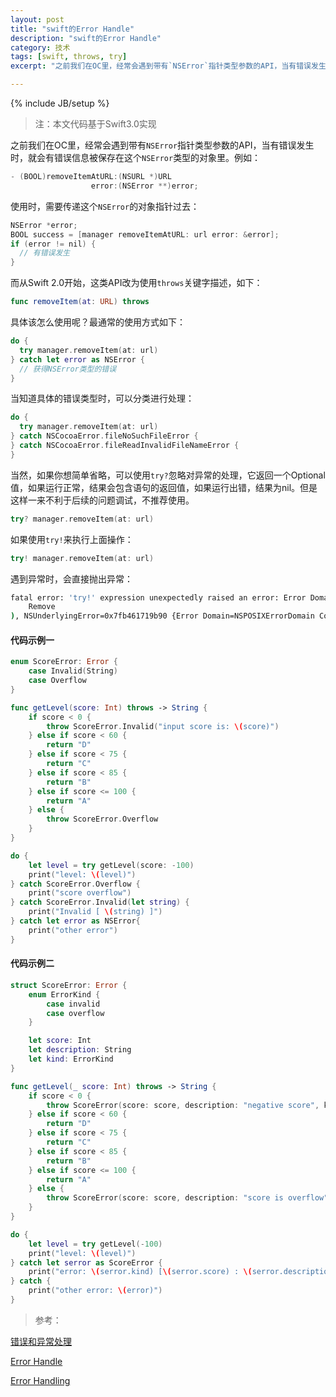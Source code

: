 ```yaml
---
layout: post
title: "swift的Error Handle"
description: "swift的Error Handle"
category: 技术
tags: [swift, throws, try]
excerpt: "之前我们在OC里，经常会遇到带有`NSError`指针类型参数的API，当有错误发生时，就会有错误信息被保存在这个`NSError`类型的对象里。"

---
```

{% include JB/setup %}

> 注：本文代码基于Swift3.0实现

之前我们在OC里，经常会遇到带有`NSError`指针类型参数的API，当有错误发生时，就会有错误信息被保存在这个`NSError`类型的对象里。例如：

```objective-c
- (BOOL)removeItemAtURL:(NSURL *)URL
                  error:(NSError **)error;
```

使用时，需要传递这个`NSError`的对象指针过去：

```objective-c
NSError *error;
BOOL success = [manager removeItemAtURL: url error: &error];
if (error != nil) {
  // 有错误发生
}
```

而从Swift 2.0开始，这类API改为使用`throws`关键字描述，如下：

```swift
func removeItem(at: URL) throws
```

具体该怎么使用呢？最通常的使用方式如下：

```swift
do {
  try manager.removeItem(at: url)
} catch let error as NSError {
  // 获得NSError类型的错误
}
```

当知道具体的错误类型时，可以分类进行处理：

``` swift
do {
  try manager.removeItem(at: url)
} catch NSCocoaError.fileNoSuchFileError {
} catch NSCocoaError.fileReadInvalidFileNameError {
}
```

当然，如果你想简单省略，可以使用`try?`忽略对异常的处理，它返回一个Optional值，如果运行正常，结果会包含语句的返回值，如果运行出错，结果为nil。但是这样一来不利于后续的问题调试，不推荐使用。

``` swift
try? manager.removeItem(at: url)
```

如果使用`try!`来执行上面操作：

```swift
try! manager.removeItem(at: url)
```

遇到异常时，会直接抛出异常：

```sh
fatal error: 'try!' expression unexpectedly raised an error: Error Domain=NSCocoaErrorDomain Code=4 "“copyed.txt” couldn’t be removed." UserInfo={NSFilePath=/var/folders/.../Documents/copyed.txt, NSUserStringVariant=(
    Remove
), NSUnderlyingError=0x7fb461719b90 {Error Domain=NSPOSIXErrorDomain Code=2 "No such file or directory"}}: file /Library/Caches/com.apple.xbs/Sources/swiftlang/swiftlang-800.0.30/src/swift/stdlib/public/core/ErrorType.swift, line 149
```

#### 代码示例一

```swift
enum ScoreError: Error {
    case Invalid(String)
    case Overflow
}

func getLevel(score: Int) throws -> String {
    if score < 0 {
        throw ScoreError.Invalid("input score is: \(score)")
    } else if score < 60 {
        return "D"
    } else if score < 75 {
        return "C"
    } else if score < 85 {
        return "B"
    } else if score <= 100 {
        return "A"
    } else {
        throw ScoreError.Overflow
    }
}

do {
    let level = try getLevel(score: -100)
    print("level: \(level)")
} catch ScoreError.Overflow {
    print("score overflow")
} catch ScoreError.Invalid(let string) {
    print("Invalid [ \(string) ]")
} catch let error as NSError{
    print("other error")
}
```

#### 代码示例二

```swift
struct ScoreError: Error {
    enum ErrorKind {
        case invalid
        case overflow
    }

    let score: Int
    let description: String
    let kind: ErrorKind
}

func getLevel(_ score: Int) throws -> String {
    if score < 0 {
        throw ScoreError(score: score, description: "negative score", kind: .invalid)
    } else if score < 60 {
        return "D"
    } else if score < 75 {
        return "C"
    } else if score < 85 {
        return "B"
    } else if score <= 100 {
        return "A"
    } else {
        throw ScoreError(score: score, description: "score is overflow", kind: .overflow)
    }
}

do {
    let level = try getLevel(-100)
    print("level: \(level)")
} catch let serror as ScoreError {
    print("error: \(serror.kind) [\(serror.score) : \(serror.description)]")
} catch {
    print("other error: \(error)")
}
```

> 参考：

[错误和异常处理](http://swifter.tips/error-handle/)

[Error Handle](https://developer.apple.com/library/prerelease/content/documentation/Swift/Conceptual/BuildingCocoaApps/AdoptingCocoaDesignPatterns.html)

[Error Handling](https://developer.apple.com/library/prerelease/content/documentation/Swift/Conceptual/Swift_Programming_Language/ErrorHandling.html#//apple_ref/doc/uid/TP40014097-CH42-ID508)
